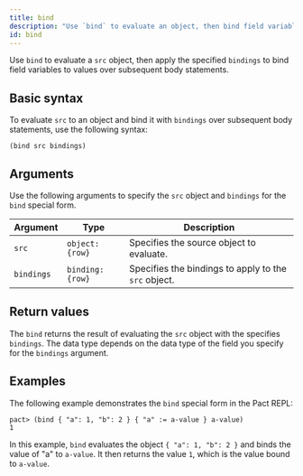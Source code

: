 ```yaml
---
title: bind
description: "Use `bind` to evaluate an object, then bind field variables to values over subsequent body statements."
id: bind
---
```


Use `bind` to evaluate a `src` object, then apply the specified `bindings` to bind field variables to values over subsequent body statements.

## Basic syntax

To evaluate `src` to an object and bind it with `bindings` over subsequent body statements, use the following syntax:

```pact
(bind src bindings)
```

## Arguments

Use the following arguments to specify the `src` object and `bindings` for the `bind` special form.

| Argument | Type | Description |
| --- | --- | --- |
| `src` | `object:{row}` | Specifies the source object to evaluate. |
| `bindings` | `binding:{row}` | Specifies the bindings to apply to the `src` object. |

## Return values

The `bind` returns the result of evaluating the `src` object with the specifies `bindings`.
The data type depends on the data type of the field you specify for the `bindings` argument.

## Examples

The following example demonstrates the `bind` special form in the Pact REPL:

```pact
pact> (bind { "a": 1, "b": 2 } { "a" := a-value } a-value)
1
```

In this example, `bind` evaluates the object `{ "a": 1, "b": 2 }` and binds the value of "a" to `a-value`. It then returns the value `1`, which is the value bound to `a-value`.
